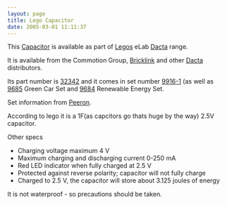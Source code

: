 ```yaml
---
layout: page
title: Lego Capacitor
date: 2005-03-01 11:11:37
---
```

This <a class="wiki" href="/wiki/capacitor.html" title="Capacitor">Capacitor</a> is available as part of <a class="wiki" href="/wiki/lego.html" title="The best known construction toy">Legos</a> eLab <a class="wiki" href="/wiki/dacta.html" title="DACTA">Dacta</a> range.

It is available from the Commotion Group, <a class="wiki" href="/wiki/bricklink.html" title="Lego Trading Commnity">Bricklink</a> and other <a class="wiki" href="/wiki/dacta.html" title="DACTA">Dacta</a> distributors.

Its part number is <a class="wiki" href="http://www.peeron.com/inv/parts/32342">32342</a> and it comes in set number <a class="wiki" href="http://www.peeron.com/inv/sets/9916-1">9916-1</a> (as well as <a class="wiki" href="http://www.peeron.com/inv/sets/9685-1">9685</a> Green Car Set and <a class="wiki" href="http://www.peeron.com/inv/sets/9684-1">9684</a> Renewable Energy Set.

Set information from <a class="wiki" href="/wiki/peeron.html" title="Online database of Lego Sets and Parts">Peeron</a>.

According to lego it is a 1F(as capcitors go thats huge by the way) 2.5V capacitor.

Other specs

* Charging voltage maximum 4 V
* Maximum charging and discharging current 0-250 mA
* Red LED indicator when fully charged at 2.5 V
* Protected against reverse polarity; capacitor will not fully charge
* Charged to 2.5 V, the capacitor will store about 3.125 joules of energy

It is not waterproof - so precautions should be taken.
